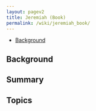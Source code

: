 ```yaml
---
layout: pagev2
title: Jeremiah (Book)
permalink: /wiki/jeremiah_book/
---
```

- [Background](#background)

## Background

## Summary

## Topics
